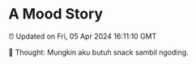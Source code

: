 # A Mood Story

⏰ Updated on Fri, 05 Apr 2024 16:11:10 GMT

💭 Thought: Mungkin aku butuh snack sambil ngoding.


